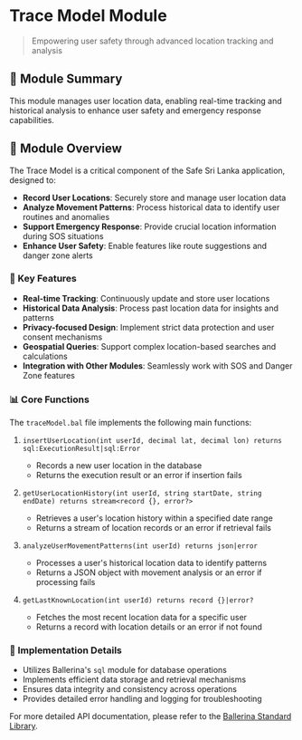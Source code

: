 # Trace Model Module

> Empowering user safety through advanced location tracking and analysis

## 📍 Module Summary

This module manages user location data, enabling real-time tracking and historical analysis to enhance user safety and emergency response capabilities.

## 🌟 Module Overview

The Trace Model is a critical component of the Safe Sri Lanka application, designed to:

- **Record User Locations**: Securely store and manage user location data
- **Analyze Movement Patterns**: Process historical data to identify user routines and anomalies
- **Support Emergency Response**: Provide crucial location information during SOS situations
- **Enhance User Safety**: Enable features like route suggestions and danger zone alerts

### 🔑 Key Features

- **Real-time Tracking**: Continuously update and store user locations
- **Historical Data Analysis**: Process past location data for insights and patterns
- **Privacy-focused Design**: Implement strict data protection and user consent mechanisms
- **Geospatial Queries**: Support complex location-based searches and calculations
- **Integration with Other Modules**: Seamlessly work with SOS and Danger Zone features

### 📊 Core Functions

The `traceModel.bal` file implements the following main functions:

1. `insertUserLocation(int userId, decimal lat, decimal lon) returns sql:ExecutionResult|sql:Error`
   - Records a new user location in the database
   - Returns the execution result or an error if insertion fails

2. `getUserLocationHistory(int userId, string startDate, string endDate) returns stream<record {}, error?>`
   - Retrieves a user's location history within a specified date range
   - Returns a stream of location records or an error if retrieval fails

3. `analyzeUserMovementPatterns(int userId) returns json|error`
   - Processes a user's historical location data to identify patterns
   - Returns a JSON object with movement analysis or an error if processing fails

4. `getLastKnownLocation(int userId) returns record {}|error?`
   - Fetches the most recent location data for a specific user
   - Returns a record with location details or an error if not found

### 🔧 Implementation Details

- Utilizes Ballerina's `sql` module for database operations
- Implements efficient data storage and retrieval mechanisms
- Ensures data integrity and consistency across operations
- Provides detailed error handling and logging for troubleshooting

For more detailed API documentation, please refer to the [Ballerina Standard Library](https://lib.ballerina.io/ballerina/io/latest).
